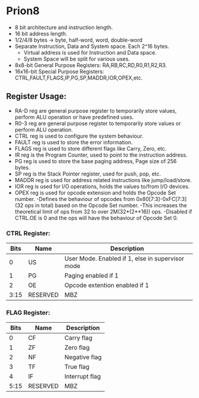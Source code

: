 # Prion8
- 8 bit architecture and instruction length.
- 16 bit address length.
- 1/2/4/8 bytes -> byte, half-word, word, double-word
- Separate Instruction, Data and System space. Each 2^16 bytes.
  - Virtual address is used for Instruction and Data space.
  - System Space will be split for various uses.
- 8x8-bit General Purpose Registers: RA,RB,RC,RD,R0,R1,R2,R3.
- 16x16-bit Special Purpose Registers: CTRL,FAULT,FLAGS,IP,PG,SP,MADDR,IOR,OPEX,etc.

## Register Usage:
- RA-D reg are general purpose register to temporarily store values, perform ALU operation or have predefined uses.
- R0-3 reg are general purpose register to temporarily store values or perform ALU operation.
- CTRL reg is used to configure the system behaviour.
- FAULT reg is used to store the error information.
- FLAGS reg is used to store different flags like Carry, Zero, etc.
- IR reg is the Program Counter, used to point to the instruction address.
- PG reg is used to store the base paging address, Page size of 256 bytes.
- SP reg is the Stack Pointer register, used for push, pop, etc.
- MADDR reg is used for address related instructions like jump/load/store.
- IOR reg is used for I/O operations, holds the values to/from I/O devices.
- OPEX reg is used for opcode extension and holds the Opcode Set number.
	-Defines the behaviour of opcodes from 0x80[7:3]-0xFC[7:3] (32 ops in total) based on the Opcode Set number.
	-This increases the theoretical limit of ops from 32 to over 2M(32*(2**16)) ops.
	-Disabled if CTRL.OE is 0 and the ops will have the behaviour of Opcode Set 0.

	

### CTRL Register:
|Bits|Name      |Description                                         |
|----|----------|----------------------------------------------------|
|0   |US        |User Mode. Enabled if 1, else in supervisor mode    |
|1   |PG        |Paging enabled if 1                                 |
|2   |OE        |Opcode extention enabled if 1                       |
|3:15|RESERVED  |MBZ                                                 |


### FLAG Register:
|Bits|Name      |Description                   |
|----|----------|------------------------------|
|0   |CF        |Carry flag                    |
|1   |ZF        |Zero flag                     |
|2   |NF        |Negative flag                 |
|3   |TF        |True flag                     |
|4   |IF        |Interrupt flag                |
|5:15|RESERVED  |MBZ                           |
